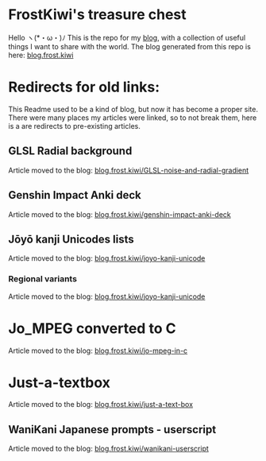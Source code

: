 # FrostKiwi's treasure chest
Hello ヽ(*・ω・)ﾉ 
This is the repo for my [blog](https://blog.frost.kiwi), with a collection of useful things I want to share with the world.
The blog generated from this repo is here: [blog.frost.kiwi](https://blog.frost.kiwi)
 
# Redirects for old links:
This Readme used to be a kind of blog, but now it has become a proper site. There were many places my articles were linked, so to not break them, here is a are redirects to pre-existing articles.
## GLSL Radial background
Article moved to the blog: [blog.frost.kiwi/GLSL-noise-and-radial-gradient](https://blog.frost.kiwi/GLSL-noise-and-radial-gradient)
## Genshin Impact Anki deck
Article moved to the blog: [blog.frost.kiwi/genshin-impact-anki-deck](https://blog.frost.kiwi/genshin-impact-anki-deck)
## Jōyō kanji Unicodes lists
Article moved to the blog: [blog.frost.kiwi/joyo-kanji-unicode](https://blog.frost.kiwi/joyo-kanji-unicode)
### Regional variants
Article moved to the blog: [blog.frost.kiwi/joyo-kanji-unicode](https://blog.frost.kiwi/joyo-kanji-unicode)
# Jo_MPEG converted to C
Article moved to the blog: [blog.frost.kiwi/jo-mpeg-in-c](https://blog.frost.kiwi/jo-mpeg-in-c)
# Just-a-textbox
Article moved to the blog: [blog.frost.kiwi/just-a-text-box](https://blog.frost.kiwi/just-a-text-box)
## WaniKani Japanese prompts - userscript
Article moved to the blog: [blog.frost.kiwi/wanikani-userscript](https://blog.frost.kiwi/wanikani-userscript)